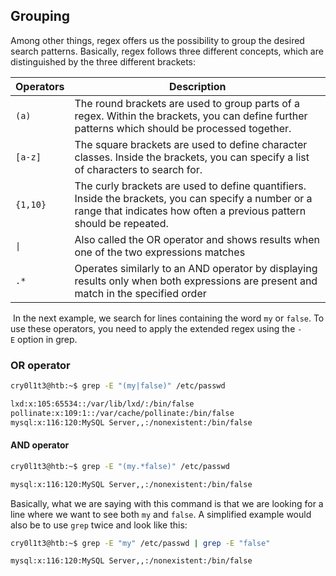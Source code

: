 ## Grouping

Among other things, regex offers us the possibility to group the desired search patterns. Basically, regex follows three different concepts, which are distinguished by the three different brackets:

| **Operators** | **Description**                                                                                                                                                             |
| ------------- | --------------------------------------------------------------------------------------------------------------------------------------------------------------------------- |
| `(a)`         | The round brackets are used to group parts of a regex. Within the brackets, you can define further patterns which should be processed together.                             |
| `[a-z]`       | The square brackets are used to define character classes. Inside the brackets, you can specify a list of characters to search for.                                          |
| `{1,10}`      | The curly brackets are used to define quantifiers. Inside the brackets, you can specify a number or a range that indicates how often a previous pattern should be repeated. |
| `\|`          | Also called the OR operator and shows results when one of the two expressions matches                                                                                       |
| `.*`          | Operates similarly to an AND operator by displaying results only when both expressions are present and match in the specified order                                         |
 In the next example, we search for lines containing the word `my` or `false`. To use these operators, you need to apply the extended regex using the `-E` option in grep.
### OR operator
```bash
cry0l1t3@htb:~$ grep -E "(my|false)" /etc/passwd

lxd:x:105:65534::/var/lib/lxd/:/bin/false
pollinate:x:109:1::/var/cache/pollinate:/bin/false
mysql:x:116:120:MySQL Server,,:/nonexistent:/bin/false
```
#### AND operator

```bash
cry0l1t3@htb:~$ grep -E "(my.*false)" /etc/passwd

mysql:x:116:120:MySQL Server,,:/nonexistent:/bin/false
```
Basically, what we are saying with this command is that we are looking for a line where we want to see both `my` and `false`. A simplified example would also be to use `grep` twice and look like this:

```bash
cry0l1t3@htb:~$ grep -E "my" /etc/passwd | grep -E "false"

mysql:x:116:120:MySQL Server,,:/nonexistent:/bin/false
```
